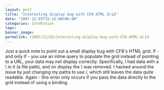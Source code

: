 ```yaml
---
layout: post
title: "Interesting display bug with CF8 HTML Grid"
date: "2007-12-03T15:12:00+06:00"
categories: ColdFusion 
tags: 
banner_image: 
permalink: /2007/12/03/Interesting-display-bug-with-CF8-HTML-Grid
---
```


Just a quick note to point out a small display bug with CF8's HTML grid. If - and only if - you use an inline query to populate the grid instead of pointing to a URL, your data may not display correctly. Specifically, I had data with a \ in it (a file path), and on display the \ was removed. I hacked around the issue by just changing my paths to use /, which still leaves the data quite readable. Again - this error only occurs if you pass the data directly to the grid instead of using a binding.